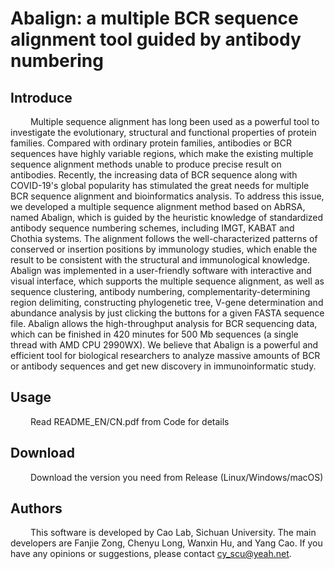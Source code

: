 # Abalign: a multiple BCR sequence alignment tool guided by antibody numbering


## Introduce

&emsp;&emsp; Multiple sequence alignment has long been used as a powerful tool to investigate the 
evolutionary, structural and functional properties of protein families. Compared with ordinary 
protein families, antibodies or BCR sequences have highly variable regions, which make the 
existing multiple sequence alignment methods unable to produce precise result on antibodies. 
Recently, the increasing data of BCR sequence along with COVID-19's global popularity has 
stimulated the great needs for multiple BCR sequence alignment and bioinformatics analysis. To 
address this issue, we developed a multiple sequence alignment method based on AbRSA, 
named Abalign, which is guided by the heuristic knowledge of standardized antibody sequence 
numbering schemes, including IMGT, KABAT and Chothia systems. The alignment follows the 
well-characterized patterns of conserved or insertion positions by immunology studies, which 
enable the result to be consistent with the structural and immunological knowledge. Abalign was 
implemented in a user-friendly software with interactive and visual interface, which supports the 
multiple sequence alignment, as well as sequence clustering, antibody numbering, 
complementarity-determining region delimiting, constructing phylogenetic tree, V-gene 
determination and abundance analysis by just clicking the buttons for a given FASTA sequence 
file. Abalign allows the high-throughput analysis for BCR sequencing data, which can be finished 
in 420 minutes for 500 Mb sequences (a single thread with AMD CPU 2990WX). We believe that 
Abalign is a powerful and efficient tool for biological researchers to analyze massive amounts of 
BCR or antibody sequences and get new discovery in immunoinformatic study.

  

## Usage

&emsp;&emsp; Read README_EN/CN.pdf from Code for details

## Download

&emsp;&emsp; Download the version you need from Release (Linux/Windows/macOS)

## Authors

&emsp;&emsp; This software is developed by Cao Lab, Sichuan University. The main developers are Fanjie Zong, Chenyu Long, Wanxin Hu, and Yang Cao. If you have any opinions or suggestions, please contact cy_scu@yeah.net. 
